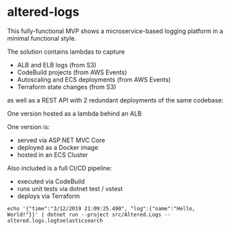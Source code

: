 # altered-logs

This fully-functional MVP shows a microservice-based logging platform in a minimal functional style.

The solution contains lambdas to capture
- ALB and ELB logs (from S3)
- CodeBuild projects (from AWS Events)
- Autoscaling and ECS deployments (from AWS Events)
- Terraform state changes (from S3)

as well as a REST API with 2 redundant deployments of the same codebase:

One version hosted as a lambda behind an ALB

One version is:
- served via ASP.NET MVC Core
- deployed as a Docker image
- hosted in an ECS Cluster

Also included is a full CI/CD pipeline:
- executed via CodeBuild
- runs unit tests via dotnet test / vstest
- deploys via Terraform

```
echo '{"time":"3/12/2019 21:09:25.490", "log":{"name":"Hello, World!"}}' | dotnet run --project src/Altered.Logs -- altered.logs.logtoelasticsearch
```
